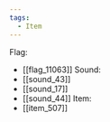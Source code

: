 ```yaml
---
tags:
  - Item
---
```

Flag:
- [[flag_11063]]
Sound:
- [[sound_43]]
- [[sound_17]]
- [[sound_44]]
Item:
- [[item_507]]
